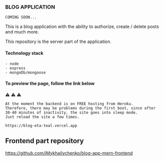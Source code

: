 ### BLOG APPLICATION

``` COMING SOON... ```


This is a blog application with the ability to authorize, create / delete posts and much more. 

This repository is the server part of the application.

#### Technology stack

``` 
- node
- express
- mongoDb/mongoose
```


#### To preview the page, follow the link below

⚠ ⚠ ⚠
```
At the moment the backend is on FREE hosting from Heroku.
Therefore, there may be problems during the first boot, since after 30-40 minutes of inactivity, the site goes into sleep mode.
Just reload the site a few times.

https://blog-eta-teal.vercel.app
```


## Frontend part repository

https://github.com/iMykhailychenko/blog-app-mern-frontend
